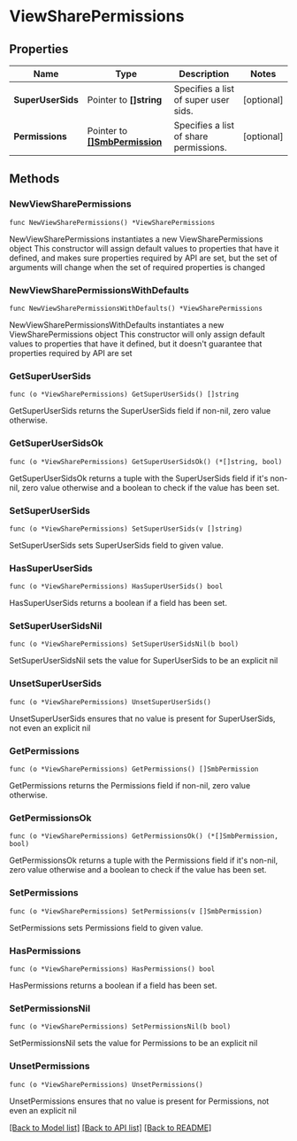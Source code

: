 # ViewSharePermissions

## Properties

Name | Type | Description | Notes
------------ | ------------- | ------------- | -------------
**SuperUserSids** | Pointer to **[]string** | Specifies a list of super user sids. | [optional] 
**Permissions** | Pointer to [**[]SmbPermission**](SmbPermission.md) | Specifies a list of share permissions. | [optional] 

## Methods

### NewViewSharePermissions

`func NewViewSharePermissions() *ViewSharePermissions`

NewViewSharePermissions instantiates a new ViewSharePermissions object
This constructor will assign default values to properties that have it defined,
and makes sure properties required by API are set, but the set of arguments
will change when the set of required properties is changed

### NewViewSharePermissionsWithDefaults

`func NewViewSharePermissionsWithDefaults() *ViewSharePermissions`

NewViewSharePermissionsWithDefaults instantiates a new ViewSharePermissions object
This constructor will only assign default values to properties that have it defined,
but it doesn't guarantee that properties required by API are set

### GetSuperUserSids

`func (o *ViewSharePermissions) GetSuperUserSids() []string`

GetSuperUserSids returns the SuperUserSids field if non-nil, zero value otherwise.

### GetSuperUserSidsOk

`func (o *ViewSharePermissions) GetSuperUserSidsOk() (*[]string, bool)`

GetSuperUserSidsOk returns a tuple with the SuperUserSids field if it's non-nil, zero value otherwise
and a boolean to check if the value has been set.

### SetSuperUserSids

`func (o *ViewSharePermissions) SetSuperUserSids(v []string)`

SetSuperUserSids sets SuperUserSids field to given value.

### HasSuperUserSids

`func (o *ViewSharePermissions) HasSuperUserSids() bool`

HasSuperUserSids returns a boolean if a field has been set.

### SetSuperUserSidsNil

`func (o *ViewSharePermissions) SetSuperUserSidsNil(b bool)`

 SetSuperUserSidsNil sets the value for SuperUserSids to be an explicit nil

### UnsetSuperUserSids
`func (o *ViewSharePermissions) UnsetSuperUserSids()`

UnsetSuperUserSids ensures that no value is present for SuperUserSids, not even an explicit nil
### GetPermissions

`func (o *ViewSharePermissions) GetPermissions() []SmbPermission`

GetPermissions returns the Permissions field if non-nil, zero value otherwise.

### GetPermissionsOk

`func (o *ViewSharePermissions) GetPermissionsOk() (*[]SmbPermission, bool)`

GetPermissionsOk returns a tuple with the Permissions field if it's non-nil, zero value otherwise
and a boolean to check if the value has been set.

### SetPermissions

`func (o *ViewSharePermissions) SetPermissions(v []SmbPermission)`

SetPermissions sets Permissions field to given value.

### HasPermissions

`func (o *ViewSharePermissions) HasPermissions() bool`

HasPermissions returns a boolean if a field has been set.

### SetPermissionsNil

`func (o *ViewSharePermissions) SetPermissionsNil(b bool)`

 SetPermissionsNil sets the value for Permissions to be an explicit nil

### UnsetPermissions
`func (o *ViewSharePermissions) UnsetPermissions()`

UnsetPermissions ensures that no value is present for Permissions, not even an explicit nil

[[Back to Model list]](../README.md#documentation-for-models) [[Back to API list]](../README.md#documentation-for-api-endpoints) [[Back to README]](../README.md)


